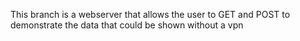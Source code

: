 This branch is a webserver that allows the user to GET and POST to demonstrate the data that could be shown without a vpn
